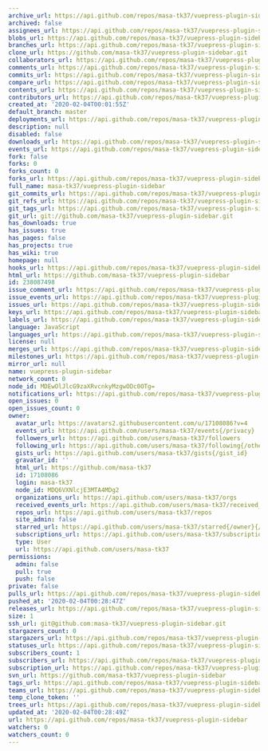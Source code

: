 ```yaml
---
archive_url: https://api.github.com/repos/masa-tk37/vuepress-plugin-sidebar/{archive_format}{/ref}
archived: false
assignees_url: https://api.github.com/repos/masa-tk37/vuepress-plugin-sidebar/assignees{/user}
blobs_url: https://api.github.com/repos/masa-tk37/vuepress-plugin-sidebar/git/blobs{/sha}
branches_url: https://api.github.com/repos/masa-tk37/vuepress-plugin-sidebar/branches{/branch}
clone_url: https://github.com/masa-tk37/vuepress-plugin-sidebar.git
collaborators_url: https://api.github.com/repos/masa-tk37/vuepress-plugin-sidebar/collaborators{/collaborator}
comments_url: https://api.github.com/repos/masa-tk37/vuepress-plugin-sidebar/comments{/number}
commits_url: https://api.github.com/repos/masa-tk37/vuepress-plugin-sidebar/commits{/sha}
compare_url: https://api.github.com/repos/masa-tk37/vuepress-plugin-sidebar/compare/{base}...{head}
contents_url: https://api.github.com/repos/masa-tk37/vuepress-plugin-sidebar/contents/{+path}
contributors_url: https://api.github.com/repos/masa-tk37/vuepress-plugin-sidebar/contributors
created_at: '2020-02-04T00:01:55Z'
default_branch: master
deployments_url: https://api.github.com/repos/masa-tk37/vuepress-plugin-sidebar/deployments
description: null
disabled: false
downloads_url: https://api.github.com/repos/masa-tk37/vuepress-plugin-sidebar/downloads
events_url: https://api.github.com/repos/masa-tk37/vuepress-plugin-sidebar/events
fork: false
forks: 0
forks_count: 0
forks_url: https://api.github.com/repos/masa-tk37/vuepress-plugin-sidebar/forks
full_name: masa-tk37/vuepress-plugin-sidebar
git_commits_url: https://api.github.com/repos/masa-tk37/vuepress-plugin-sidebar/git/commits{/sha}
git_refs_url: https://api.github.com/repos/masa-tk37/vuepress-plugin-sidebar/git/refs{/sha}
git_tags_url: https://api.github.com/repos/masa-tk37/vuepress-plugin-sidebar/git/tags{/sha}
git_url: git://github.com/masa-tk37/vuepress-plugin-sidebar.git
has_downloads: true
has_issues: true
has_pages: false
has_projects: true
has_wiki: true
homepage: null
hooks_url: https://api.github.com/repos/masa-tk37/vuepress-plugin-sidebar/hooks
html_url: https://github.com/masa-tk37/vuepress-plugin-sidebar
id: 238087498
issue_comment_url: https://api.github.com/repos/masa-tk37/vuepress-plugin-sidebar/issues/comments{/number}
issue_events_url: https://api.github.com/repos/masa-tk37/vuepress-plugin-sidebar/issues/events{/number}
issues_url: https://api.github.com/repos/masa-tk37/vuepress-plugin-sidebar/issues{/number}
keys_url: https://api.github.com/repos/masa-tk37/vuepress-plugin-sidebar/keys{/key_id}
labels_url: https://api.github.com/repos/masa-tk37/vuepress-plugin-sidebar/labels{/name}
language: JavaScript
languages_url: https://api.github.com/repos/masa-tk37/vuepress-plugin-sidebar/languages
license: null
merges_url: https://api.github.com/repos/masa-tk37/vuepress-plugin-sidebar/merges
milestones_url: https://api.github.com/repos/masa-tk37/vuepress-plugin-sidebar/milestones{/number}
mirror_url: null
name: vuepress-plugin-sidebar
network_count: 0
node_id: MDEwOlJlcG9zaXRvcnkyMzgwODc0OTg=
notifications_url: https://api.github.com/repos/masa-tk37/vuepress-plugin-sidebar/notifications{?since,all,participating}
open_issues: 0
open_issues_count: 0
owner:
  avatar_url: https://avatars2.githubusercontent.com/u/17108086?v=4
  events_url: https://api.github.com/users/masa-tk37/events{/privacy}
  followers_url: https://api.github.com/users/masa-tk37/followers
  following_url: https://api.github.com/users/masa-tk37/following{/other_user}
  gists_url: https://api.github.com/users/masa-tk37/gists{/gist_id}
  gravatar_id: ''
  html_url: https://github.com/masa-tk37
  id: 17108086
  login: masa-tk37
  node_id: MDQ6VXNlcjE3MTA4MDg2
  organizations_url: https://api.github.com/users/masa-tk37/orgs
  received_events_url: https://api.github.com/users/masa-tk37/received_events
  repos_url: https://api.github.com/users/masa-tk37/repos
  site_admin: false
  starred_url: https://api.github.com/users/masa-tk37/starred{/owner}{/repo}
  subscriptions_url: https://api.github.com/users/masa-tk37/subscriptions
  type: User
  url: https://api.github.com/users/masa-tk37
permissions:
  admin: false
  pull: true
  push: false
private: false
pulls_url: https://api.github.com/repos/masa-tk37/vuepress-plugin-sidebar/pulls{/number}
pushed_at: '2020-02-04T00:28:47Z'
releases_url: https://api.github.com/repos/masa-tk37/vuepress-plugin-sidebar/releases{/id}
size: 1
ssh_url: git@github.com:masa-tk37/vuepress-plugin-sidebar.git
stargazers_count: 0
stargazers_url: https://api.github.com/repos/masa-tk37/vuepress-plugin-sidebar/stargazers
statuses_url: https://api.github.com/repos/masa-tk37/vuepress-plugin-sidebar/statuses/{sha}
subscribers_count: 1
subscribers_url: https://api.github.com/repos/masa-tk37/vuepress-plugin-sidebar/subscribers
subscription_url: https://api.github.com/repos/masa-tk37/vuepress-plugin-sidebar/subscription
svn_url: https://github.com/masa-tk37/vuepress-plugin-sidebar
tags_url: https://api.github.com/repos/masa-tk37/vuepress-plugin-sidebar/tags
teams_url: https://api.github.com/repos/masa-tk37/vuepress-plugin-sidebar/teams
temp_clone_token: ''
trees_url: https://api.github.com/repos/masa-tk37/vuepress-plugin-sidebar/git/trees{/sha}
updated_at: '2020-02-04T00:28:49Z'
url: https://api.github.com/repos/masa-tk37/vuepress-plugin-sidebar
watchers: 0
watchers_count: 0
---
```


